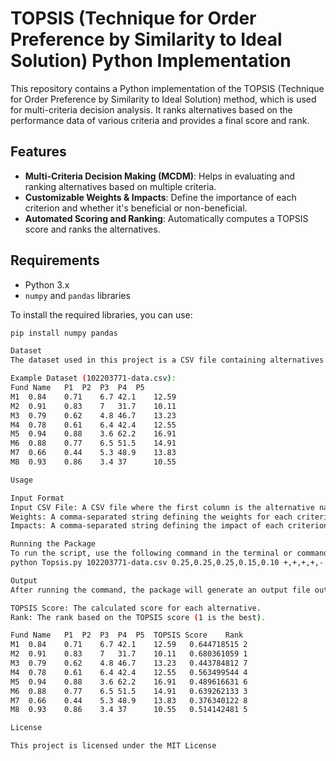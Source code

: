 # TOPSIS (Technique for Order Preference by Similarity to Ideal Solution) Python Implementation

This repository contains a Python implementation of the TOPSIS (Technique for Order Preference by Similarity to Ideal Solution) method, which is used for multi-criteria decision analysis. It ranks alternatives based on the performance data of various criteria and provides a final score and rank.

## Features

- **Multi-Criteria Decision Making (MCDM)**: Helps in evaluating and ranking alternatives based on multiple criteria.
- **Customizable Weights & Impacts**: Define the importance of each criterion and whether it's beneficial or non-beneficial.
- **Automated Scoring and Ranking**: Automatically computes a TOPSIS score and ranks the alternatives.

## Requirements

- Python 3.x
- `numpy` and `pandas` libraries

To install the required libraries, you can use:

```bash
pip install numpy pandas

Dataset
The dataset used in this project is a CSV file containing alternatives and criteria. The first row contains column headers (criteria names), and the first column contains the names of alternatives. The remaining columns represent the performance scores for each criterion.

Example Dataset (102203771-data.csv):
Fund Name	P1	P2	P3	P4	P5
M1	0.84	0.71	6.7	42.1	12.59
M2	0.91	0.83	7	31.7	10.11
M3	0.79	0.62	4.8	46.7	13.23
M4	0.78	0.61	6.4	42.4	12.55
M5	0.94	0.88	3.6	62.2	16.91
M6	0.88	0.77	6.5	51.5	14.91
M7	0.66	0.44	5.3	48.9	13.83
M8	0.93	0.86	3.4	37	    10.55

Usage

Input Format
Input CSV File: A CSV file where the first column is the alternative name, and the remaining columns represent the performance scores for each criterion.
Weights: A comma-separated string defining the weights for each criterion (e.g., 0.25,0.25,0.25,0.15,0.10).
Impacts: A comma-separated string defining the impact of each criterion (e.g., +,+,+,+,-). + represents a beneficial criterion, while - represents a non-beneficial criterion.

Running the Package
To run the script, use the following command in the terminal or command prompt:
python Topsis.py 102203771-data.csv 0.25,0.25,0.25,0.15,0.10 +,+,+,+,- output.csv

Output
After running the command, the package will generate an output file output.csv with the following additional columns:

TOPSIS Score: The calculated score for each alternative.
Rank: The rank based on the TOPSIS score (1 is the best).

Fund Name	P1	P2	P3	P4	P5	TOPSIS Score	Rank
M1	0.84	0.71	6.7	42.1	12.59	0.644718515	2
M2	0.91	0.83	7	31.7	10.11	0.680361059	1
M3	0.79	0.62	4.8	46.7	13.23	0.443784812	7
M4	0.78	0.61	6.4	42.4	12.55	0.563499544	4
M5	0.94	0.88	3.6	62.2	16.91	0.489616631	6
M6	0.88	0.77	6.5	51.5	14.91	0.639262133	3
M7	0.66	0.44	5.3	48.9	13.83	0.376340122	8
M8	0.93	0.86	3.4	37	    10.55	0.514142481	5

License

This project is licensed under the MIT License 
